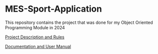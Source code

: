 # MES-Sport-Application
This repository contains the project that was done for my Object Oriented Programming Module in 2024

[Project Description and Rules]()

[Documentation and User Manual]()
